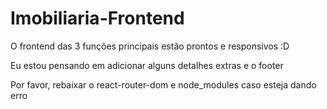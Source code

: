 # Imobiliaria-Frontend
O frontend das 3 funções principais estão prontos e responsivos :D    

Eu estou pensando em adicionar alguns detalhes extras e o footer    

Por favor, rebaixar o react-router-dom e node_modules caso esteja dando erro
